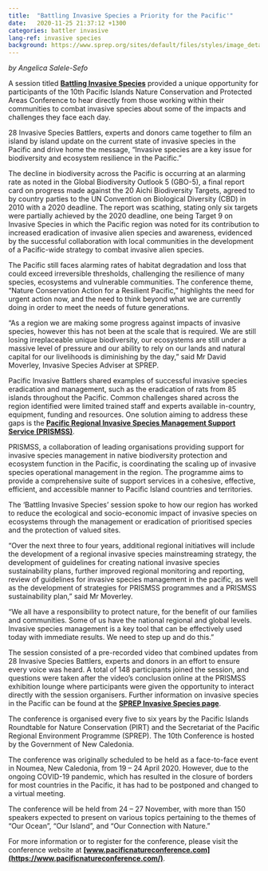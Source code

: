 ```yaml
---
title:  "Battling Invasive Species a Priority for the Pacific'"
date:   2020-11-25 21:37:12 +1300
categories: battler invasive
lang-ref: invasive species
background: https://www.sprep.org/sites/default/files/styles/image_detai_670_400_/public/images/news/IMG_7162.JPG?itok=ivbPey_7/600x300
---
```

*by Angelica Salele-Sefo*

A session titled **[Battling Invasive Species](https://www.youtube.com/watch?v=62JDxlSujJc&feature=youtu.be)** provided a unique opportunity for participants of the 10th Pacific Islands Nature Conservation and Protected Areas Conference to hear directly from those working within their communities to combat invasive species about some of the impacts and challenges they face each day.

28 Invasive Species Battlers, experts and donors came together to film an island by island update on the current state of invasive species in the Pacific and drive home the message, “Invasive species are a key issue for biodiversity and ecosystem resilience in the Pacific.”

The decline in biodiversity across the Pacific is occurring at an alarming rate as noted in the Global Biodiversity Outlook 5 (GBO-5), a final report card on progress made against the 20 Aichi Biodiversity Targets, agreed to by country parties to the UN Convention on Biological Diversity (CBD) in 2010 with a 2020 deadline. The report was scathing, stating only six targets were partially achieved by the 2020 deadline, one being Target 9 on Invasive Species in which the Pacific region was noted for its contribution to increased eradication of invasive alien species and awareness, evidenced by the successful collaboration with local communities in the development of a Pacific-wide strategy to combat invasive alien species.

The Pacific still faces alarming rates of habitat degradation and loss that could exceed irreversible thresholds, challenging the resilience of many species, ecosystems and vulnerable communities. The conference theme, “Nature Conservation Action for a Resilient Pacific,”  highlights the need for urgent action now, and the need to think beyond what we are currently doing in order to meet the needs of future generations.

“As a region we are making some progress against impacts of invasive species, however this has not been at the scale that is required. We are still losing irreplaceable unique biodiversity, our ecosystems are still under a massive level of pressure and our ability to rely on our lands and natural capital for our livelihoods is diminishing by the day,” said Mr David Moverley, Invasive Species Adviser at SPREP.

Pacific Invasive Battlers shared examples of successful invasive species eradication and management, such as the eradication of rats from 85 islands throughout the Pacific. Common challenges shared across the region identified were limited trained staff and experts available in-country, equipment, funding and resources. One solution aiming to address these gaps is the **[Pacific Regional Invasive Species Management Support Service (PRISMSS)](https://www.sprep.org/invasive-species-management-in-the-pacific/prismss)**.

PRISMSS, a collaboration of leading organisations providing support for invasive species management in native biodiversity protection and ecosystem function in the Pacific, is coordinating the scaling up of invasive species operational management in the region. The programme aims to provide a comprehensive suite of support services in a cohesive, effective, efficient, and accessible manner to Pacific Island countries and territories.

The ‘Battling Invasive Species’ session spoke to how our region has worked to reduce the ecological and socio-economic impact of invasive species on ecosystems through the management or eradication of prioritised species and the protection of valued sites.

“Over the next three to four years, additional regional initiatives will include the development of a regional invasive species mainstreaming strategy, the development of guidelines for creating national invasive species sustainability plans, further improved regional monitoring and reporting, review of guidelines for invasive species management in the pacific, as well as the development of strategies for PRISMSS programmes and a PRISMSS sustainability plan,” said Mr Moverley.

“We all have a responsibility to protect nature, for the benefit of our families and communities. Some of us have the national regional and global levels. Invasive species management is a key tool that can be effectively used today with immediate results. We need to step up and do this.”

The session consisted of a pre-recorded video that combined updates from 28 Invasive Species Battlers, experts and donors in an effort to ensure every voice was heard. A total of 148 participants joined the session, and questions were taken after the video’s conclusion online at the PRISMSS exhibition lounge where participants were given the opportunity to interact directly with the session organisers.  Further information on invasive species in the Pacific can be found at the **[SPREP Invasive Species page](https://www.sprep.org/invasive-species-management-in-the-pacific)**.

The conference is organised every five to six years by the Pacific Islands Roundtable for Nature Conservation (PIRT) and the Secretariat of the Pacific Regional Environment Programme (SPREP). The 10th Conference is hosted by the Government of New Caledonia.

The conference was originally scheduled to be held as a face-to-face event in Noumea, New Caledonia, from 19 – 24 April 2020. However, due to the ongoing COVID-19 pandemic, which has resulted in the closure of borders for most countries in the Pacific, it has had to be postponed and changed to a virtual meeting.

The conference will be held from 24 – 27 November, with more than 150 speakers expected to present on various topics pertaining to the themes of “Our Ocean”, “Our Island”, and “Our Connection with Nature.”

For more information or to register for the conference, please visit the conference website at **[www.pacificnatureconference.com](https://www.pacificnatureconference.com/)**.